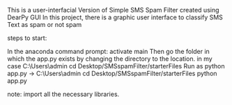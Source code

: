 This is a user-interfacial Version of Simple SMS Spam Filter created using DearPy GUI
In this project, there is a graphic user interface to classify SMS Text as spam or not spam 

steps to start:

In the anaconda command prompt: activate main
Then go the folder in which the app.py exists by changing the directory to the location.
in my case C:\Users\admin cd Desktop/SMSspamFilter/starterFiles
Run as python app.py
-> C:\Users\admin cd Desktop/SMSspamFilter/starterFiles python app.py

note: import all the necessary libraries.

